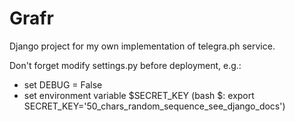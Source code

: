 # Grafr
Django project for my own implementation of telegra.ph service.

Don't forget modify settings.py before deployment, e.g.:
* set DEBUG = False
* set environment variable $SECRET_KEY (bash $: export SECRET_KEY='50_chars_random_sequence_see_django_docs')
